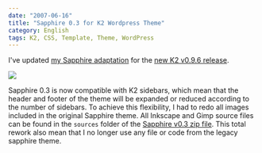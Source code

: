 ```yaml
---
date: "2007-06-16"
title: "Sapphire 0.3 for K2 Wordpress Theme"
category: English
tags: K2, CSS, Template, Theme, WordPress
---
```


I've updated
[my Sapphire adaptation]({filename}/2007/sapphire-style-for-k2-wordpress-theme.md)
for the
[new K2 v0.9.6 release](https://web.archive.org/web/20140626230528/https://getk2.com/2007/06/k2-v096-released/).

![]({attach}sapphire-style-for-k2-03-wordpress-theme.png)

Sapphire 0.3 is now compatible with K2 sidebars, which mean that the header and
footer of the theme will be expanded or reduced according to the number of
sidebars. To achieve this flexibility, I had to redo all images included in the
original Sapphire theme. All Inkscape and Gimp source files can be found in the
`sources` folder of the
[Sapphire v0.3 zip file](https://github.com/kdeldycke/sapphire/archive/sapphire-0.3.zip).
This total rework also mean that I no longer use any file or code from the
legacy sapphire theme.
